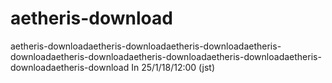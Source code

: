 # aetheris-download
aetheris-downloadaetheris-downloadaetheris-downloadaetheris-downloadaetheris-downloadaetheris-downloadaetheris-downloadaetheris-downloadaetheris-download
In 25/1/18/12:00 (jst)
